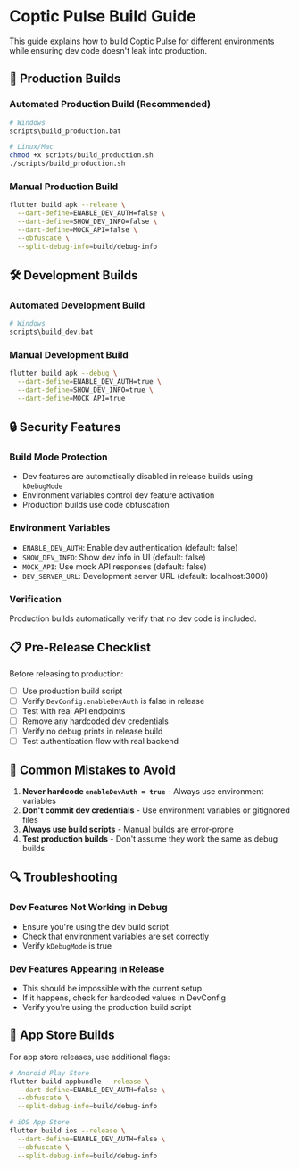 # Coptic Pulse Build Guide

This guide explains how to build Coptic Pulse for different environments while ensuring dev code doesn't leak into production.

## 🚀 Production Builds

### Automated Production Build (Recommended)
```bash
# Windows
scripts\build_production.bat

# Linux/Mac
chmod +x scripts/build_production.sh
./scripts/build_production.sh
```

### Manual Production Build
```bash
flutter build apk --release \
  --dart-define=ENABLE_DEV_AUTH=false \
  --dart-define=SHOW_DEV_INFO=false \
  --dart-define=MOCK_API=false \
  --obfuscate \
  --split-debug-info=build/debug-info
```

## 🛠️ Development Builds

### Automated Development Build
```bash
# Windows
scripts\build_dev.bat
```

### Manual Development Build
```bash
flutter build apk --debug \
  --dart-define=ENABLE_DEV_AUTH=true \
  --dart-define=SHOW_DEV_INFO=true \
  --dart-define=MOCK_API=true
```

## 🔒 Security Features

### Build Mode Protection
- Dev features are automatically disabled in release builds using `kDebugMode`
- Environment variables control dev feature activation
- Production builds use code obfuscation

### Environment Variables
- `ENABLE_DEV_AUTH`: Enable dev authentication (default: false)
- `SHOW_DEV_INFO`: Show dev info in UI (default: false)
- `MOCK_API`: Use mock API responses (default: false)
- `DEV_SERVER_URL`: Development server URL (default: localhost:3000)

### Verification
Production builds automatically verify that no dev code is included.

## 📋 Pre-Release Checklist

Before releasing to production:

- [ ] Use production build script
- [ ] Verify `DevConfig.enableDevAuth` is false in release
- [ ] Test with real API endpoints
- [ ] Remove any hardcoded dev credentials
- [ ] Verify no debug prints in release build
- [ ] Test authentication flow with real backend

## 🚨 Common Mistakes to Avoid

1. **Never hardcode `enableDevAuth = true`** - Always use environment variables
2. **Don't commit dev credentials** - Use environment variables or gitignored files
3. **Always use build scripts** - Manual builds are error-prone
4. **Test production builds** - Don't assume they work the same as debug builds

## 🔍 Troubleshooting

### Dev Features Not Working in Debug
- Ensure you're using the dev build script
- Check that environment variables are set correctly
- Verify `kDebugMode` is true

### Dev Features Appearing in Release
- This should be impossible with the current setup
- If it happens, check for hardcoded values in DevConfig
- Verify you're using the production build script

## 📱 App Store Builds

For app store releases, use additional flags:

```bash
# Android Play Store
flutter build appbundle --release \
  --dart-define=ENABLE_DEV_AUTH=false \
  --obfuscate \
  --split-debug-info=build/debug-info

# iOS App Store  
flutter build ios --release \
  --dart-define=ENABLE_DEV_AUTH=false \
  --obfuscate \
  --split-debug-info=build/debug-info
```